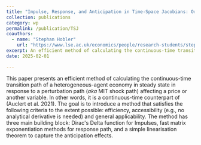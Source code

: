 ```yaml
---
title: "Impulse, Response, and Anticipation in Time-Space Jacobians: Or How to Stop Worrying and Love Dirac's Delta!"
collection: publications
category: wp
permalink: /publication/TSJ
coauthors:
  - name: "Stephan Hobler"
    url: "https://www.lse.ac.uk/economics/people/research-students/stephan-hobler"
excerpt: An efficient method of calculating the continuous-time transition path of a heterogeneous-agent economy in steady state in response to a perturbation path (*aka* MIT shock path) affecting a price or another variable, a continuous-time counterpart of (Auclert et al. 2021).
date: 2025-02-01

---
```

This paper presents an efficient method of calculating the continuous-time transition path of a heterogeneous-agent economy in steady state in response to a perturbation path (*aka* MIT shock path) affecting a price or another variable. In other words, it is a continuous-time counterpart of (Auclert et al. 2021). The goal is to introduce a method that satisfies the following criteria to the extent possible: efficiency, accessibility (e.g., no analytical derivative is needed) and general applicability. The method has three main building block: Dirac's Delta function for Impulses, fast matrix exponentiation methods for response path, and a simple linearisation theorem to capture the anticipation effects.
